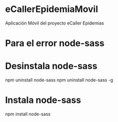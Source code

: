 # eCallerEpidemiaMovil
Aplicación Móvil del proyecto eCaller Epidemias

# Para el error node-sass
# Desinstala node-sass
npm uninstall node-sass
npm uninstall node-sass -g

# Instala node-sass
npm install node-sass

